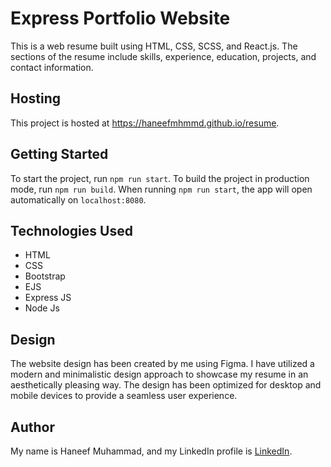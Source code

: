 # Express Portfolio Website

This is a web resume built using HTML, CSS, SCSS, and React.js. The sections of the resume include skills, experience, education, projects, and contact information.

## Hosting

This project is hosted at <a href="https://haneefmhmmd.github.io/resume" target="_blank">https://haneefmhmmd.github.io/resume</a>.

## Getting Started

To start the project, run `npm run start`. To build the project in production mode, run `npm run build`. When running `npm run start`, the app will open automatically on `localhost:8080`.

## Technologies Used

- HTML
- CSS
- Bootstrap
- EJS
- Express JS
- Node Js

## Design

The website design has been created by me using Figma. I have utilized a modern and minimalistic design approach to showcase my resume in an aesthetically pleasing way. The design has been optimized for desktop and mobile devices to provide a seamless user experience.

## Author

My name is Haneef Muhammad, and my LinkedIn profile is [LinkedIn](https://www.linkedin.com/in/haneefmhmmd/).
